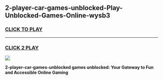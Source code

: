 
## 2-player-car-games-unblocked-Play-Unblocked-Games-Online-wysb3
<h3>
<a href="https://premium76.site?title=2-player-car-games-unblocked&ref=25A">CLICK TO PLAY</a></h3>
<hr>

<h3>
<a href="https://premium76.site?title=2-player-car-games-unblocked&ref=25A">CLICK 2 PLAY</a>
  
</h3>

<a href="https://premium76.site?title=2-player-car-games-unblocked&ref=25A"><img src="https://clearcache.store/games.png"></a>


**2-player-car-games-unblocked games unblocked: Your Gateway to Fun and Accessible Online Gaming**
